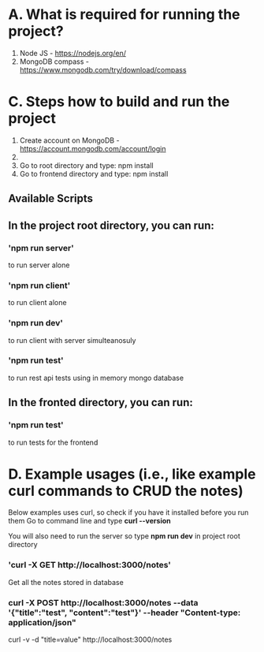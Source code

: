 # A. What is required for running the project?
1. Node JS - https://nodejs.org/en/
2. MongoDB compass - https://www.mongodb.com/try/download/compass

# C. Steps how to build and run the project 
1. Create account on MongoDB - https://account.mongodb.com/account/login
2. 
3. Go to root directory and type: npm install
4. Go to frontend directory and type: npm install

## Available Scripts
## In the project root directory, you can run:

### 'npm run server' 
  to run server alone

### 'npm run client'
  to run client alone

### 'npm run dev' 
  to run client with server simulteanosuly

### 'npm run test' 
  to run rest api tests using in memory mongo database

## In the fronted directory, you can run:
### 'npm run test'
  to run tests for the frontend 

# D. Example usages (i.e., like example curl commands to CRUD the notes)

Below examples uses curl, so check if you have it installed before you run them
Go to command line and type **curl --version**

You will also need to run the server so type **npm run dev** in project root directory

### 'curl -X GET http://localhost:3000/notes'
Get all the notes stored in database

### curl -X POST http://localhost:3000/notes --data '{"title":"test", "content":"test"}' --header "Content-type: application/json" 

curl -v -d "title=value" http://localhost:3000/notes